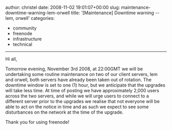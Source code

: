author: christel
date: 2008-11-02 19:01:07+00:00
slug: maintenance-downtime-warning-lem-orwell
title: '[Maintenance] Downtime warning -- lem, orwell'
categories:
- community
- freenode
- infrastructure
- technical
---

Hi all,



Tomorrow evening, November 3rd 2008, at 22:00GMT we will be undertaking some routine maintenance on two of our client servers, lem and orwell, both servers have already been taken out of rotation. The downtime window is set to one (1) hour, but we anticipate that the upgrades will take less time. At time of posting we have approximately 2,000 users across the two servers, and while we will urge users to connect to a different server prior to the upgrades we realise that not everyone will be able to act on the notice in time and as such we expect to see some disturbances on the network at the time of the upgrade.



Thank you for using freenode!
